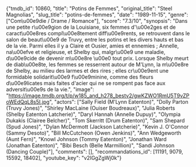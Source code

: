 {"tmdb_id": 10860, "title": "Potins de Femmes", "original_title": "Steel Magnolias", "slug_title": "potins-de-femmes", "date": "1989-11-15", "genre": ["Com\u00e9die / Drame / Romance"], "score": "7.3/10", "synopsis": "Dans une petite r\u00e9gion de la Louisiane, six femmes d'\u00e2ges et de caract\u00e8res compl\u00e8tement diff\u00e9rents, se retrouvent dans le salon de beaut\u00e9 de Truvy, entre les potins et les divers hauts et bas de la vie. Parmi elles il y a Claire et Ousier, amies et ennemies ; Annelle, na\u00efve et religieuse, et Shelby qui, malgr\u00e9 une maladie, d\u00e9cide de devenir m\u00e8re \u00e0 tout prix. Lorsque Shelby meurt de diab\u00e8te, les femmes se resserrent autour de M'Lynn, la m\u00e8re de Shelby, au milieu des larmes et des rires ; elles cr\u00e9ent une formidable solidarit\u00e9 f\u00e9minine, comme des fleurs d\u00e9licates mais faites d'acier qui ne se rompent pas face aux adversit\u00e9s de la vie.", "image": "https://image.tmdb.org/t/p/w185_and_h278_bestv2/gwKZWO1RmU5T9vZPoWEdQqL8s5I.jpg", "actors": ["Sally Field (M'Lynn Eatenton)", "Dolly Parton (Truvy Jones)", "Shirley MacLaine (Ouiser Boudreaux)", "Julia Roberts (Shelby Eatenton Latcherie)", "Daryl Hannah (Annelle Dupuy)", "Olympia Dukakis (Clairee Belcher)", "Tom Skerritt (Drum Eatenton)", "Sam Shepard (Spud Jones)", "Dylan McDermott (Jackson Latcherie)", "Kevin J. O'Connor (Sammy Desoto)", "Bill McCutcheon (Owen Jenkins)", "Ann Wedgeworth (Aunt Fern)", "Knowl Johnson (Tommy Eatenton)", "Jonathan Ward (Jonathan Eatenton)", "Bibi Besch (Belle Marmillion)", "Sandi Johnson (Dancing Couple)"], "comments": [], "recommandations_id": [11191, 9079, 15592, 18402], "youtube_key": "v2IGgZgWj0k"}